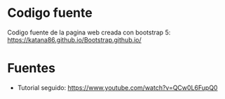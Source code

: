 # Codigo fuente
Codigo fuente de la pagina web creada con bootstrap 5:
https://katana86.github.io/Bootstrap.github.io/

# Fuentes
  - Tutorial seguido:
  https://www.youtube.com/watch?v=QCw0L6FupQ0
